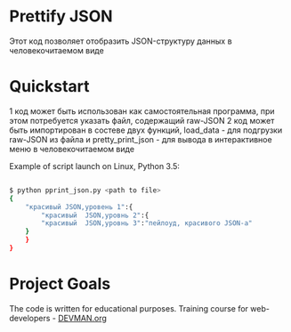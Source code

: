 # Prettify JSON

Этот код позволяет отобразить JSON-структуру данных в человекочитаемом виде

# Quickstart
1 код может быть использован как самостоятельная программа, при этом потребуется указать файл, содержащий raw-JSON
2 код может быть импортирован в состеве двух функций, load_data - для подгрузки raw-JSON из файла 
	и pretty_print_json - для вывода в интерактивное меню в человекочитаемом виде

Example of script launch on Linux, Python 3.5:

```bash

$ python pprint_json.py <path to file>
{
    "красивый JSON,уровень 1":{
        "красивый  JSON,уровнь 2":{
	    "красивый  JSON,уровнь 3":"пейлоуд, красивого JSON-а"
	}
    }
}

```

# Project Goals

The code is written for educational purposes. Training course for web-developers - [DEVMAN.org](https://devman.org)

